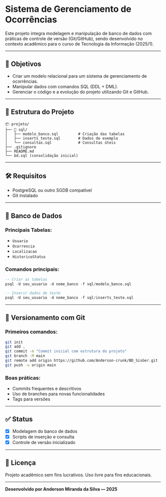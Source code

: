 # Sistema de Gerenciamento de Ocorrências

Este projeto integra modelagem e manipulação de banco de dados com práticas de controle de versão (Git/GitHub), sendo desenvolvido no contexto acadêmico para o curso de Tecnologia da Informação (2025/1).

---

## 📌 Objetivos

- Criar um modelo relacional para um sistema de gerenciamento de ocorrências.
- Manipular dados com comandos SQL (DDL + DML).
- Gerenciar o código e a evolução do projeto utilizando Git e GitHub.

---

## 📁 Estrutura do Projeto

```
📦 projeto/
├── 📁 sql/
│   ├── modelo_banco.sql         # Criação das tabelas
│   ├── inserts_teste.sql        # Dados de exemplo
│   └── consultas.sql            # Consultas úteis
├── .gitignore
├── README.md
└── bd.sql (consolidação inicial)
```

---

## 🛠️ Requisitos

- PostgreSQL ou outro SGDB compatível
- Git instalado

---

## 🧩 Banco de Dados

### Principais Tabelas:
- `Usuario`
- `Ocorrencia`
- `Localizacao`
- `HistoricoStatus`

### Comandos principais:
```sql
-- Criar as tabelas
psql -U seu_usuario -d nome_banco -f sql/modelo_banco.sql

-- Inserir dados de teste
psql -U seu_usuario -d nome_banco -f sql/inserts_teste.sql
```

---

## 🔁 Versionamento com Git

### Primeiros comandos:
```bash
git init
git add .
git commit -m "Commit inicial com estrutura do projeto"
git branch -M main
git remote add origin https://github.com/Anderson-crunk/BD_SisGer.git
git push -u origin main
```

### Boas práticas:
- Commits frequentes e descritivos
- Uso de branches para novas funcionalidades
- Tags para versões

---

## ✅ Status

- [x] Modelagem do banco de dados
- [x] Scripts de inserção e consulta
- [x] Controle de versão inicializado

---

## 📄 Licença

Projeto acadêmico sem fins lucrativos. Uso livre para fins educacionais.

---

**Desenvolvido por Anderson Miranda da Silva — 2025**
